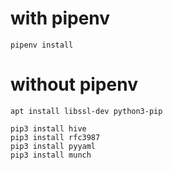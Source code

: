# with pipenv
`pipenv install`

# without pipenv
```
apt install libssl-dev python3-pip

pip3 install hive
pip3 install rfc3987
pip3 install pyyaml
pip3 install munch
```
